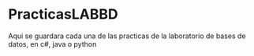 # PracticasLABBD
Aqui se guardara cada una de las practicas de la laboratorio de bases de datos, en c#, java o python
